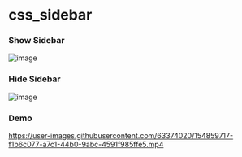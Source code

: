 # css_sidebar

### Show Sidebar

![image](https://user-images.githubusercontent.com/63374020/154359894-46acef0f-86e7-4b07-990e-7d73d9ea21d9.png)

### Hide Sidebar

![image](https://user-images.githubusercontent.com/63374020/154359961-ab0882c1-6945-41b7-adcf-58b1a48be269.png)

### Demo

https://user-images.githubusercontent.com/63374020/154859717-f1b6c077-a7c1-44b0-9abc-4591f985ffe5.mp4
